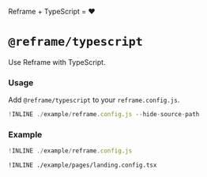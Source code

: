 Reframe + TypeScript = :heart:

# `@reframe/typescript`

Use Reframe with TypeScript.

### Usage

Add `@reframe/typescript` to your `reframe.config.js`.

~~~js
!INLINE ./example/reframe.config.js --hide-source-path
~~~

### Example

~~~js
!INLINE ./example/reframe.config.js
~~~

~~~tsx
!INLINE ./example/pages/landing.config.tsx
~~~
